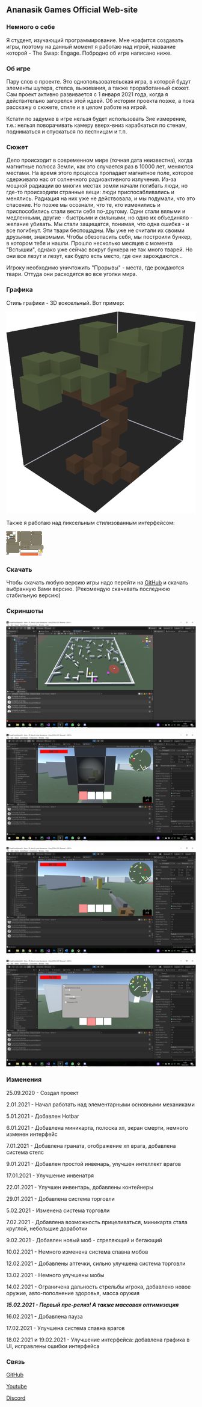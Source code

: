 ## Ananasik Games Official Web-site

### Немного о себе

Я студент, изучающий программирование. Мне нрафится создавать игры, поэтому 
на данный момент я работаю над игрой, название которой - The Swap: Engage. Побродно об игре написано ниже.

### Об игре

Пару слов о проекте. Это однопользовательская игра, в которой будут элементы шутера, стелса, выживания, а также проработанный сюжет. 
Сам проект активно развивается с 1 января 2021 года, когда я действительно загорелся этой идеей. 
Об истории проекта позже, а пока расскажу о сюжете, стиле и в целом работе на игрой.

Кстати по задумке в игре нельзя будет использовать 3ие измерение, т.е.:
нельзя поворачивать камеру вверх-вниз
карабкаться по стенам, подниматься и спускаться по лестницам и т.п.

### Сюжет

Дело происходит в современном мире (точная дата неизвестна), когда магнитные полюса Земли, как это случается раз в 10000 лет, меняются местами. На время этого процесса
пропадает магнитное поле, которое сдерживало нас от солнечного радиоактивного излучения. Из-за мощной радиации во многих местах земли начали погибать люди, но где-то 
происходили странные вещи: люди приспосабливались и менялись. Радиация на них уже не действовала, и мы подумали, что это спасение. Но позже мы осознали, что те, кто
изменились и приспособились стали вести себя по-другому. Одни стали вялыми и медленными, другие - быстрыми и сильными, но одно их объединяло - желание убивать. Мы стали
защищатся, понимая, что одна ошибка - и все погибнут. Эти твари беспощадны. Мы уже не считали их своими друзьями, знакомыми. Чтобы обезопасить себя, мы построили бункер,
в котором тебя и нашли. Прошло несколько месяцев с момента "Вспышки", однако уже сейчас вокруг бункера не так много тварей. Но они все лезут и лезут, как будто есть место,
где они зарождаются...

Игроку необходимо уничтожить "Прорывы" - места, где рождаются твари. Оттуда они расходятся во все уголки мира.
	
### Графика

Стиль графики - 3D воксельный. Вот пример:

![Screenshot](/Images/ScreenShot6.png)

Также я работаю над пиксельным стилизованным интерфейсом:

![Screenshot](/Images/ScreenShot7.png)

### Скачать

Чтобы скачать любую версию игры надо перейти на [GitHub](https://github.com/olegeer/The_Swap_Engage/releases) и скачать выбранную Вами версию. (Рекомендую скачивать последнюю
стабильную версию)

### Скриншоты

![Screenshot](/Images/ScreenShot1.png)

![Screenshot](/Images/ScreenShot3.png)

![Screenshot](/Images/ScreenShot4.png)

![Screenshot](/Images/ScreenShot5.png)

### Изменения

25.09.2020 - Создал проект

2.01.2021 - Начал работать над элементарными основными механиками

5.01.2021 - Добавлен Hotbar

6.01.2021 - Добавлена миникарта, полоска хп, экран смерти, немного изменен интерфейс

7.01.2021 - Добавлена граната, отображение хп врага, добавлена система стелс

9.01.2021 - Добавлен простой инвенарь, улучшен интеллект врагов

17.01.2021 - Улучшение инвенатря

22.01.2021 - Улучшен инвентарь, добавлены контейнеры

29.01.2021 - Добавлена система торговли

5.02.2021 - Изменена система торговли

7.02.2021 - Добавлена возможность прицеливаться, миникарта стала круглой, небольшие доработки

9.02.2021 - Добавлен новый моб - стреляющий и бегающий

10.02.2021 - Немного изменена система спавна мобов

12.02.2021 - Добавлены аптечки, сильно улучшена система торговли

13.02.2021 - Немного улучшены мобы

14.02.2021 - Ограничена дальность стрельбы игрока, добавлено новое оружие, авто-пополнение здоровья, масса оружия

***15.02.2021 - Первый пре-релиз! А также массовая оптимизация***

16.02.2021 - Добавлена пауза

17.02.2021 - Улучшена система спавна врагов

18.02.2021 и 19.02.2021 - Улучшение интерфейса: добавлена графика в UI, исправлены ошибки интерфейса

### Связь

[GitHub](https://github.com/olegeer/The_Swap_Engage)

[Youtube](https://www.youtube.com/channel/UCeZG4B_HLpamjCuPPUj3gzA)

[Discord](https://discord.gg/yEVRjafH)
